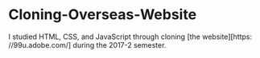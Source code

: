 # Cloning-Overseas-Website
I studied HTML, CSS, and JavaScript through cloning [the website][https: //99u.adobe.com/] during the 2017-2 semester.
